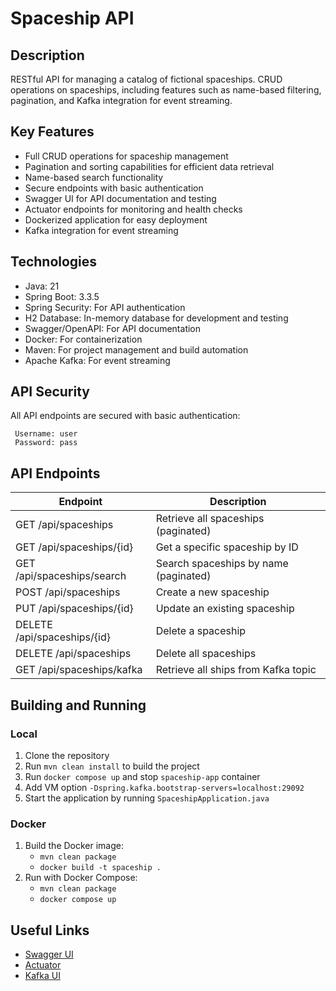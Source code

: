 # Spaceship API

## Description
RESTful API for managing a catalog of fictional spaceships. CRUD operations on spaceships, including features such 
as name-based filtering, pagination, and Kafka integration for event streaming.

## Key Features
- Full CRUD operations for spaceship management
- Pagination and sorting capabilities for efficient data retrieval
- Name-based search functionality
- Secure endpoints with basic authentication
- Swagger UI for API documentation and testing
- Actuator endpoints for monitoring and health checks
- Dockerized application for easy deployment
- Kafka integration for event streaming

## Technologies
- Java: 21
- Spring Boot: 3.3.5
- Spring Security: For API authentication
- H2 Database: In-memory database for development and testing
- Swagger/OpenAPI: For API documentation
- Docker: For containerization
- Maven: For project management and build automation
- Apache Kafka: For event streaming

## API Security
All API endpoints are secured with basic authentication:
```properties
 Username: user
 Password: pass
```

## API Endpoints
| Endpoint | Description                           |
|----------|---------------------------------------|
| GET /api/spaceships | Retrieve all spaceships (paginated)   |
| GET /api/spaceships/{id} | Get a specific spaceship by ID        |
| GET /api/spaceships/search | Search spaceships by name (paginated) |
| POST /api/spaceships | Create a new spaceship                |
| PUT /api/spaceships/{id} | Update an existing spaceship          |
| DELETE /api/spaceships/{id} | Delete a spaceship                    |
| DELETE /api/spaceships | Delete all spaceships                 |
|GET /api/spaceships/kafka| 	Retrieve all ships from Kafka topic  |

## Building and Running

### Local
1. Clone the repository
2. Run `mvn clean install` to build the project
3. Run `docker compose up` and stop `spaceship-app` container
4. Add VM option `-Dspring.kafka.bootstrap-servers=localhost:29092`
5. Start the application by running `SpaceshipApplication.java`

### Docker
1. Build the Docker image:
    * `mvn clean package`
    * `docker build -t spaceship .`
2. Run with Docker Compose:
   * `mvn clean package`
   * `docker compose up`

## Useful Links
- [Swagger UI](http://localhost:8080/swagger-ui/index.html)
- [Actuator](http://localhost:8080/actuator)
- [Kafka UI](http://localhost:8081/)